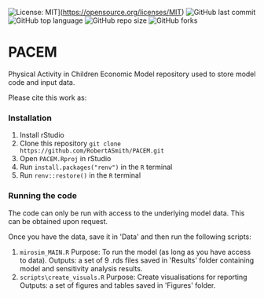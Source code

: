 ![License: MIT](https://img.shields.io/badge/License-MIT-yellow.svg)](https://opensource.org/licenses/MIT)
![GitHub last commit](https://img.shields.io/github/last-commit/RobertASmith/PACEM?color=red&style=plastic)
![GitHub top language](https://img.shields.io/github/last-commit/RobertASmith/PACEM?style=plastic)
![GitHub repo size](https://img.shields.io/github/last-commit/RobertASmith/PACEM?style=plastic)
![GitHub forks](https://img.shields.io/github/forks/RobertASmith/PACEM?style=social&label=Fork&maxAge=2592000)

# PACEM
Physical Activity in Children Economic Model repository used to store model code and input data.

Please cite this work as:

<insert citation here>

### Installation

1. Install rStudio
2. Clone this repository `git clone https://github.com/RobertASmith/PACEM.git`
3. Open `PACEM.Rproj` in rStudio
4. Run `install.packages("renv")` in the `R` terminal
5. Run `renv::restore()` in the `R` terminal

### Running the code

The code can only be run with access to the underlying model data. This can be obtained upon request.

Once you have the data, save it in 'Data' and then run the following scripts:

1. `mirosim_MAIN.R`
 Purpose: To run the model (as long as you have access to data).
 Outputs: a set of 9 .rds files saved in 'Results' folder containing model and sensitivity analysis results.
2. `scripts\create_visuals.R`
 Purpose: Create visualisations for reporting   
 Outputs: a set of figures and tables saved in 'Figures' folder.
   



